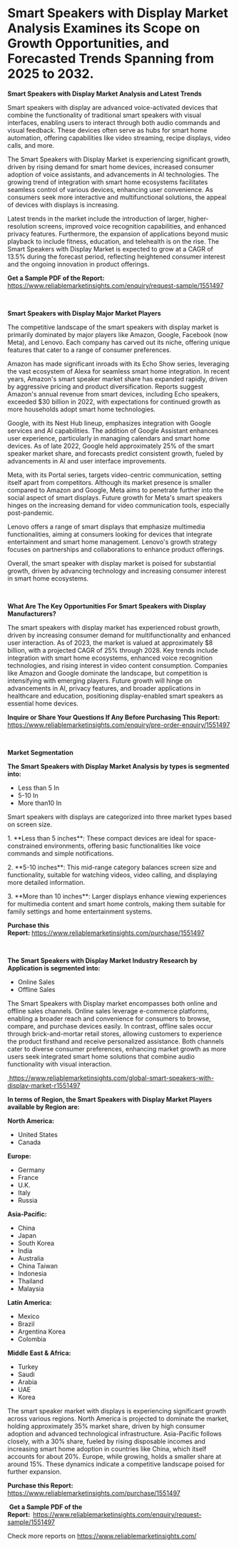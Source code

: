 <p><h1>Smart Speakers with Display Market Analysis Examines its Scope on Growth Opportunities, and Forecasted Trends Spanning from 2025 to 2032.</h1></p><p><strong>Smart Speakers with Display Market Analysis and Latest Trends</strong></p>
<p><p>Smart speakers with display are advanced voice-activated devices that combine the functionality of traditional smart speakers with visual interfaces, enabling users to interact through both audio commands and visual feedback. These devices often serve as hubs for smart home automation, offering capabilities like video streaming, recipe displays, video calls, and more.</p><p>The Smart Speakers with Display Market is experiencing significant growth, driven by rising demand for smart home devices, increased consumer adoption of voice assistants, and advancements in AI technologies. The growing trend of integration with smart home ecosystems facilitates seamless control of various devices, enhancing user convenience. As consumers seek more interactive and multifunctional solutions, the appeal of devices with displays is increasing.</p><p>Latest trends in the market include the introduction of larger, higher-resolution screens, improved voice recognition capabilities, and enhanced privacy features. Furthermore, the expansion of applications beyond music playback to include fitness, education, and telehealth is on the rise. The Smart Speakers with Display Market is expected to grow at a CAGR of 13.5% during the forecast period, reflecting heightened consumer interest and the ongoing innovation in product offerings.</p></p>
<p><strong>Get a Sample PDF of the Report:&nbsp;</strong> <a href="https://www.reliablemarketinsights.com/enquiry/request-sample/1551497?utm_campaign=1938&utm_medium=2&utm_source=Github&utm_content=ia&utm_term=04042025&utm_id=smart-speakers-with-display">https://www.reliablemarketinsights.com/enquiry/request-sample/1551497</a></p>
<p>&nbsp;</p>
<p><strong>Smart Speakers with Display Major Market Players</strong></p>
<p><p>The competitive landscape of the smart speakers with display market is primarily dominated by major players like Amazon, Google, Facebook (now Meta), and Lenovo. Each company has carved out its niche, offering unique features that cater to a range of consumer preferences.</p><p>Amazon has made significant inroads with its Echo Show series, leveraging the vast ecosystem of Alexa for seamless smart home integration. In recent years, Amazon's smart speaker market share has expanded rapidly, driven by aggressive pricing and product diversification. Reports suggest Amazon's annual revenue from smart devices, including Echo speakers, exceeded $30 billion in 2022, with expectations for continued growth as more households adopt smart home technologies.</p><p>Google, with its Nest Hub lineup, emphasizes integration with Google services and AI capabilities. The addition of Google Assistant enhances user experience, particularly in managing calendars and smart home devices. As of late 2022, Google held approximately 25% of the smart speaker market share, and forecasts predict consistent growth, fueled by advancements in AI and user interface improvements.</p><p>Meta, with its Portal series, targets video-centric communication, setting itself apart from competitors. Although its market presence is smaller compared to Amazon and Google, Meta aims to penetrate further into the social aspect of smart displays. Future growth for Meta's smart speakers hinges on the increasing demand for video communication tools, especially post-pandemic.</p><p>Lenovo offers a range of smart displays that emphasize multimedia functionalities, aiming at consumers looking for devices that integrate entertainment and smart home management. Lenovo's growth strategy focuses on partnerships and collaborations to enhance product offerings.</p><p>Overall, the smart speaker with display market is poised for substantial growth, driven by advancing technology and increasing consumer interest in smart home ecosystems.</p></p>
<p>&nbsp;</p>
<p><strong>What Are The Key Opportunities For Smart Speakers with Display Manufacturers?</strong></p>
<p><p>The smart speakers with display market has experienced robust growth, driven by increasing consumer demand for multifunctionality and enhanced user interaction. As of 2023, the market is valued at approximately $8 billion, with a projected CAGR of 25% through 2028. Key trends include integration with smart home ecosystems, enhanced voice recognition technologies, and rising interest in video content consumption. Companies like Amazon and Google dominate the landscape, but competition is intensifying with emerging players. Future growth will hinge on advancements in AI, privacy features, and broader applications in healthcare and education, positioning display-enabled smart speakers as essential home devices.</p></p>
<p><strong>Inquire or Share Your Questions If Any Before Purchasing This Report:</strong> <a href="https://www.reliablemarketinsights.com/enquiry/pre-order-enquiry/1551497?utm_campaign=1938&utm_medium=2&utm_source=Github&utm_content=ia&utm_term=04042025&utm_id=smart-speakers-with-display">https://www.reliablemarketinsights.com/enquiry/pre-order-enquiry/1551497</a></p>
<p>&nbsp;</p>
<p><strong>Market Segmentation</strong></p>
<p><strong>The Smart Speakers with Display Market Analysis by types is segmented into:</strong></p>
<p><ul><li>Less than 5 In</li><li>5-10 In</li><li>More than10 In</li></ul></p>
<p><p>Smart speakers with displays are categorized into three market types based on screen size. </p><p>1. **Less than 5 inches**: These compact devices are ideal for space-constrained environments, offering basic functionalities like voice commands and simple notifications.</p><p>2. **5-10 inches**: This mid-range category balances screen size and functionality, suitable for watching videos, video calling, and displaying more detailed information.</p><p>3. **More than 10 inches**: Larger displays enhance viewing experiences for multimedia content and smart home controls, making them suitable for family settings and home entertainment systems.</p></p>
<p><strong>Purchase this Report:&nbsp;</strong><a href="https://www.reliablemarketinsights.com/purchase/1551497?utm_campaign=1938&utm_medium=2&utm_source=Github&utm_content=ia&utm_term=04042025&utm_id=smart-speakers-with-display">https://www.reliablemarketinsights.com/purchase/1551497</a></p>
<p>&nbsp;</p>
<p><strong>The Smart Speakers with Display Market Industry Research by Application is segmented into:</strong></p>
<p><ul><li>Online Sales</li><li>Offline Sales</li></ul></p>
<p><p>The Smart Speakers with Display market encompasses both online and offline sales channels. Online sales leverage e-commerce platforms, enabling a broader reach and convenience for consumers to browse, compare, and purchase devices easily. In contrast, offline sales occur through brick-and-mortar retail stores, allowing customers to experience the product firsthand and receive personalized assistance. Both channels cater to diverse consumer preferences, enhancing market growth as more users seek integrated smart home solutions that combine audio functionality with visual interaction.</p></p>
<p><a href="https://www.reliablemarketinsights.com/global-smart-speakers-with-display-market-r1551497?utm_campaign=1938&utm_medium=2&utm_source=Github&utm_content=ia&utm_term=04042025&utm_id=smart-speakers-with-display">&nbsp;https://www.reliablemarketinsights.com/global-smart-speakers-with-display-market-r1551497</a></p>
<p><strong>In terms of Region, the Smart Speakers with Display Market Players available by Region are:</strong></p>
<p>
    <p> <strong> North America: </strong>
        <ul>
            <li>United States</li>
            <li>Canada</li>
        </ul>
        </p> 
    <p> <strong> Europe: </strong>
        <ul>
            <li>Germany</li>
            <li>France</li>
            <li>U.K.</li>
            <li>Italy</li>
            <li>Russia</li>
        </ul>
        </p> 
    <p> <strong> Asia-Pacific: </strong>
        <ul>
            <li>China</li>
            <li>Japan</li>
            <li>South Korea</li>
            <li>India</li>
            <li>Australia</li>
            <li>China Taiwan</li>
            <li>Indonesia</li>
            <li>Thailand</li>
            <li>Malaysia</li>
        </ul>
        </p> 
    <p> <strong> Latin America: </strong>
        <ul>
            <li>Mexico</li>
            <li>Brazil</li>
            <li>Argentina Korea</li>
            <li>Colombia</li>
        </ul>
        </p> 
    <p> <strong> Middle East & Africa: </strong>
        <ul>
            <li>Turkey</li>
            <li>Saudi</li>
            <li>Arabia</li>
            <li>UAE</li>
            <li>Korea</li>
        </ul>
    </p>
    </p>
<p><p>The smart speaker market with displays is experiencing significant growth across various regions. North America is projected to dominate the market, holding approximately 35% market share, driven by high consumer adoption and advanced technological infrastructure. Asia-Pacific follows closely, with a 30% share, fueled by rising disposable incomes and increasing smart home adoption in countries like China, which itself accounts for about 20%. Europe, while growing, holds a smaller share at around 15%. These dynamics indicate a competitive landscape poised for further expansion.</p></p>
<p><strong>Purchase this Report: </strong><a href="https://www.reliablemarketinsights.com/purchase/1551497?utm_campaign=1938&utm_medium=2&utm_source=Github&utm_content=ia&utm_term=04042025&utm_id=smart-speakers-with-display">https://www.reliablemarketinsights.com/purchase/1551497</a></p>
<p>&nbsp;<strong>Get a Sample PDF of the Report:&nbsp;&nbsp;</strong><a href="https://www.reliablemarketinsights.com/enquiry/request-sample/1551497?utm_campaign=1938&utm_medium=2&utm_source=Github&utm_content=ia&utm_term=04042025&utm_id=smart-speakers-with-display">https://www.reliablemarketinsights.com/enquiry/request-sample/1551497</a></p>
<p><strong></strong></p>
<p>Check more reports on <a href="https://www.reliablemarketinsights.com/?utm_campaign=1938&utm_medium=2&utm_source=Github&utm_content=ia&utm_term=04042025&utm_id=smart-speakers-with-display">https://www.reliablemarketinsights.com/</a></p>